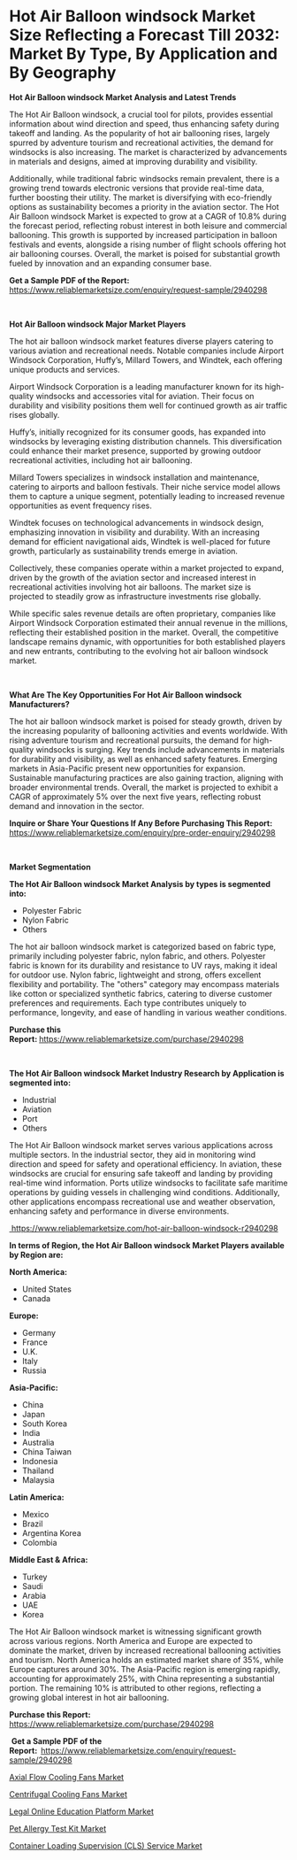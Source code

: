 <p><h1>Hot Air Balloon windsock Market Size Reflecting a Forecast Till 2032: Market By Type, By Application and By Geography</h1></p><p><strong>Hot Air Balloon windsock Market Analysis and Latest Trends</strong></p>
<p><p>The Hot Air Balloon windsock, a crucial tool for pilots, provides essential information about wind direction and speed, thus enhancing safety during takeoff and landing. As the popularity of hot air ballooning rises, largely spurred by adventure tourism and recreational activities, the demand for windsocks is also increasing. The market is characterized by advancements in materials and designs, aimed at improving durability and visibility. </p><p>Additionally, while traditional fabric windsocks remain prevalent, there is a growing trend towards electronic versions that provide real-time data, further boosting their utility. The market is diversifying with eco-friendly options as sustainability becomes a priority in the aviation sector. The Hot Air Balloon windsock Market is expected to grow at a CAGR of 10.8% during the forecast period, reflecting robust interest in both leisure and commercial ballooning. This growth is supported by increased participation in balloon festivals and events, alongside a rising number of flight schools offering hot air ballooning courses. Overall, the market is poised for substantial growth fueled by innovation and an expanding consumer base.</p></p>
<p><strong>Get a Sample PDF of the Report:&nbsp;</strong> <a href="https://www.reliablemarketsize.com/enquiry/request-sample/2940298?utm_campaign=2008&utm_medium=2&utm_source=Github&utm_content=ia&utm_term=15032025&utm_id=hot-air-balloon-windsock">https://www.reliablemarketsize.com/enquiry/request-sample/2940298</a></p>
<p>&nbsp;</p>
<p><strong>Hot Air Balloon windsock Major Market Players</strong></p>
<p><p>The hot air balloon windsock market features diverse players catering to various aviation and recreational needs. Notable companies include Airport Windsock Corporation, Huffy’s, Millard Towers, and Windtek, each offering unique products and services.</p><p>Airport Windsock Corporation is a leading manufacturer known for its high-quality windsocks and accessories vital for aviation. Their focus on durability and visibility positions them well for continued growth as air traffic rises globally.</p><p>Huffy’s, initially recognized for its consumer goods, has expanded into windsocks by leveraging existing distribution channels. This diversification could enhance their market presence, supported by growing outdoor recreational activities, including hot air ballooning.</p><p>Millard Towers specializes in windsock installation and maintenance, catering to airports and balloon festivals. Their niche service model allows them to capture a unique segment, potentially leading to increased revenue opportunities as event frequency rises.</p><p>Windtek focuses on technological advancements in windsock design, emphasizing innovation in visibility and durability. With an increasing demand for efficient navigational aids, Windtek is well-placed for future growth, particularly as sustainability trends emerge in aviation.</p><p>Collectively, these companies operate within a market projected to expand, driven by the growth of the aviation sector and increased interest in recreational activities involving hot air balloons. The market size is projected to steadily grow as infrastructure investments rise globally. </p><p>While specific sales revenue details are often proprietary, companies like Airport Windsock Corporation estimated their annual revenue in the millions, reflecting their established position in the market. Overall, the competitive landscape remains dynamic, with opportunities for both established players and new entrants, contributing to the evolving hot air balloon windsock market.</p></p>
<p>&nbsp;</p>
<p><strong>What Are The Key Opportunities For Hot Air Balloon windsock Manufacturers?</strong></p>
<p><p>The hot air balloon windsock market is poised for steady growth, driven by the increasing popularity of ballooning activities and events worldwide. With rising adventure tourism and recreational pursuits, the demand for high-quality windsocks is surging. Key trends include advancements in materials for durability and visibility, as well as enhanced safety features. Emerging markets in Asia-Pacific present new opportunities for expansion. Sustainable manufacturing practices are also gaining traction, aligning with broader environmental trends. Overall, the market is projected to exhibit a CAGR of approximately 5% over the next five years, reflecting robust demand and innovation in the sector.</p></p>
<p><strong>Inquire or Share Your Questions If Any Before Purchasing This Report:</strong> <a href="https://www.reliablemarketsize.com/enquiry/pre-order-enquiry/2940298?utm_campaign=2008&utm_medium=2&utm_source=Github&utm_content=ia&utm_term=15032025&utm_id=hot-air-balloon-windsock">https://www.reliablemarketsize.com/enquiry/pre-order-enquiry/2940298</a></p>
<p>&nbsp;</p>
<p><strong>Market Segmentation</strong></p>
<p><strong>The Hot Air Balloon windsock Market Analysis by types is segmented into:</strong></p>
<p><ul><li>Polyester Fabric</li><li>Nylon Fabric</li><li>Others</li></ul></p>
<p><p>The hot air balloon windsock market is categorized based on fabric type, primarily including polyester fabric, nylon fabric, and others. Polyester fabric is known for its durability and resistance to UV rays, making it ideal for outdoor use. Nylon fabric, lightweight and strong, offers excellent flexibility and portability. The "others" category may encompass materials like cotton or specialized synthetic fabrics, catering to diverse customer preferences and requirements. Each type contributes uniquely to performance, longevity, and ease of handling in various weather conditions.</p></p>
<p><strong>Purchase this Report:&nbsp;</strong><a href="https://www.reliablemarketsize.com/purchase/2940298?utm_campaign=2008&utm_medium=2&utm_source=Github&utm_content=ia&utm_term=15032025&utm_id=hot-air-balloon-windsock">https://www.reliablemarketsize.com/purchase/2940298</a></p>
<p>&nbsp;</p>
<p><strong>The Hot Air Balloon windsock Market Industry Research by Application is segmented into:</strong></p>
<p><ul><li>Industrial</li><li>Aviation</li><li>Port</li><li>Others</li></ul></p>
<p><p>The Hot Air Balloon windsock market serves various applications across multiple sectors. In the industrial sector, they aid in monitoring wind direction and speed for safety and operational efficiency. In aviation, these windsocks are crucial for ensuring safe takeoff and landing by providing real-time wind information. Ports utilize windsocks to facilitate safe maritime operations by guiding vessels in challenging wind conditions. Additionally, other applications encompass recreational use and weather observation, enhancing safety and performance in diverse environments.</p></p>
<p><a href="https://www.reliablemarketsize.com/hot-air-balloon-windsock-r2940298?utm_campaign=2008&utm_medium=2&utm_source=Github&utm_content=ia&utm_term=15032025&utm_id=hot-air-balloon-windsock">&nbsp;https://www.reliablemarketsize.com/hot-air-balloon-windsock-r2940298</a></p>
<p><strong>In terms of Region, the Hot Air Balloon windsock Market Players available by Region are:</strong></p>
<p>
    <p> <strong> North America: </strong>
        <ul>
            <li>United States</li>
            <li>Canada</li>
        </ul>
        </p> 
    <p> <strong> Europe: </strong>
        <ul>
            <li>Germany</li>
            <li>France</li>
            <li>U.K.</li>
            <li>Italy</li>
            <li>Russia</li>
        </ul>
        </p> 
    <p> <strong> Asia-Pacific: </strong>
        <ul>
            <li>China</li>
            <li>Japan</li>
            <li>South Korea</li>
            <li>India</li>
            <li>Australia</li>
            <li>China Taiwan</li>
            <li>Indonesia</li>
            <li>Thailand</li>
            <li>Malaysia</li>
        </ul>
        </p> 
    <p> <strong> Latin America: </strong>
        <ul>
            <li>Mexico</li>
            <li>Brazil</li>
            <li>Argentina Korea</li>
            <li>Colombia</li>
        </ul>
        </p> 
    <p> <strong> Middle East & Africa: </strong>
        <ul>
            <li>Turkey</li>
            <li>Saudi</li>
            <li>Arabia</li>
            <li>UAE</li>
            <li>Korea</li>
        </ul>
    </p>
    </p>
<p><p>The Hot Air Balloon windsock market is witnessing significant growth across various regions. North America and Europe are expected to dominate the market, driven by increased recreational ballooning activities and tourism. North America holds an estimated market share of 35%, while Europe captures around 30%. The Asia-Pacific region is emerging rapidly, accounting for approximately 25%, with China representing a substantial portion. The remaining 10% is attributed to other regions, reflecting a growing global interest in hot air ballooning.</p></p>
<p><strong>Purchase this Report: </strong><a href="https://www.reliablemarketsize.com/purchase/2940298?utm_campaign=2008&utm_medium=2&utm_source=Github&utm_content=ia&utm_term=15032025&utm_id=hot-air-balloon-windsock">https://www.reliablemarketsize.com/purchase/2940298</a></p>
<p>&nbsp;<strong>Get a Sample PDF of the Report:&nbsp;&nbsp;</strong><a href="https://www.reliablemarketsize.com/enquiry/request-sample/2940298?utm_campaign=2008&utm_medium=2&utm_source=Github&utm_content=ia&utm_term=15032025&utm_id=hot-air-balloon-windsock">https://www.reliablemarketsize.com/enquiry/request-sample/2940298</a></p>
<p><strong></strong></p>
<p><p><a href="https://github.com/rempemelon5k/Market-Research-Report-List-1/blob/main/axial-flow-cooling-fans-market.md?utm_campaign=2008&utm_medium=2&utm_source=Github&utm_content=ia&utm_term=15032025&utm_id=hot-air-balloon-windsock">Axial Flow Cooling Fans Market</a></p><p><a href="https://github.com/hiwatchucuy/Market-Research-Report-List-1/blob/main/centrifugal-cooling-fans-market.md?utm_campaign=2008&utm_medium=2&utm_source=Github&utm_content=ia&utm_term=15032025&utm_id=hot-air-balloon-windsock">Centrifugal Cooling Fans Market</a></p><p><a href="https://github.com/ftnlewins/Market-Research-Report-List-1/blob/main/legal-online-education-platform-market.md?utm_campaign=2008&utm_medium=2&utm_source=Github&utm_content=ia&utm_term=15032025&utm_id=hot-air-balloon-windsock">Legal Online Education Platform Market</a></p><p><a href="https://github.com/idranalexie/Market-Research-Report-List-1/blob/main/pet-allergy-test-kit-market.md?utm_campaign=2008&utm_medium=2&utm_source=Github&utm_content=ia&utm_term=15032025&utm_id=hot-air-balloon-windsock">Pet Allergy Test Kit Market</a></p><p><a href="https://github.com/tyreinhssan/Market-Research-Report-List-1/blob/main/container-loading-supervision-cls-service-market.md?utm_campaign=2008&utm_medium=2&utm_source=Github&utm_content=ia&utm_term=15032025&utm_id=hot-air-balloon-windsock">Container Loading Supervision (CLS) Service Market</a></p></p>